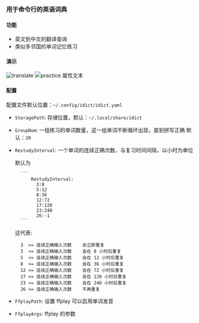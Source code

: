### 用于命令行的英语词典

#### 功能
- 英文到中文的翻译查询
- 类似多邻国的单词记忆练习

#### 演示
![translate](./img/translate.gif)
![practice 属性文本](./img/practice.gif)

#### 配置

配置文件默认位置：`~/.config/idict/idict.yaml`

- `StoragePath`: 存储位置，默认：`~/.local/share/idict`
- `GroupNum`: 一组练习的单词数量，这一组单词不断循环出现，直到拼写正确 默认：`20`
- `RestudyInterval`: 一个单词的连续正确次数，与复习时间间隔，以小时为单位

    默认为

        ```
            RestudyInterval:
              3:8
              5:12
              8:36
              12:72
              17:120
              23:240
              26:-1
        ```

    这代表:

        3  >= 连续正确输入次数    会立即重复
        3  <= 连续正确输入次数    会在 8 小时后重复
        5  <= 连续正确输入次数    会在 12 小时后重复
        8  <= 连续正确输入次数    会在 36 小时后重复
        12 <= 连续正确输入次数    会在 72 小时后重复
        17 <= 连续正确输入次数    会在 120 小时后重复
        23 <= 连续正确输入次数    会在 240 小时后重复
        26 <= 连续正确输入次数    不再重复

- `FfplayPath`: 设置 ffplay 可以启用单词发音
- `FfplayArgs`: ffplay 的参数
